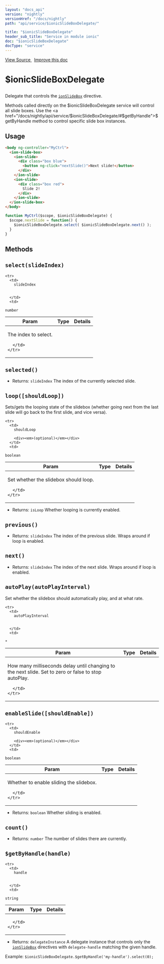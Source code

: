```yaml
---
layout: "docs_api"
version: "nightly"
versionHref: "/docs/nightly"
path: "api/service/$ionicSlideBoxDelegate/"

title: "$ionicSlideBoxDelegate"
header_sub_title: "Service in module ionic"
doc: "$ionicSlideBoxDelegate"
docType: "service"
---
```


<div class="improve-docs">
  <a href='http://github.com/driftyco/ionic/tree/master/js/angular/service/slideBoxDelegate.js#L1'>
    View Source
  </a>
  &nbsp;
  <a href='http://github.com/driftyco/ionic/edit/master/js/angular/service/slideBoxDelegate.js#L1'>
    Improve this doc
  </a>
</div>




<h1 class="api-title">

  $ionicSlideBoxDelegate



</h1>





Delegate that controls the <a href="/docs/nightly/api/directive/ionSlideBox/"><code>ionSlideBox</code></a> directive.

Methods called directly on the $ionicSlideBoxDelegate service will control all slide boxes.  Use the <a href="/docs/nightly/api/service/$ionicSlideBoxDelegate/#$getByHandle">$getByHandle</a>
method to control specific slide box instances.









## Usage
```html
<body ng-controller="MyCtrl">
  <ion-slide-box>
    <ion-slide>
      <div class="box blue">
        <button ng-click="nextSlide()">Next slide!</button>
      </div>
    </ion-slide>
    <ion-slide>
      <div class="box red">
        Slide 2!
      </div>
    </ion-slide>
  </ion-slide-box>
</body>
```
```js
function MyCtrl($scope, $ionicSlideBoxDelegate) {
  $scope.nextSlide = function() {
    $ionicSlideBoxDelegate.select( $ionicSlideBoxDelegate.next() );
  }
}
```


  

  
## Methods

<div id="select"></div>
<h2>
  <code>select(slideIndex)</code>

</h2>





<table class="table" style="margin:0;">
  <thead>
    <tr>
      <th>Param</th>
      <th>Type</th>
      <th>Details</th>
    </tr>
  </thead>
  <tbody>
    
    <tr>
      <td>
        slideIndex
        
        
      </td>
      <td>
        
  <code>number</code>
      </td>
      <td>
        <p>The index to select.</p>

        
      </td>
    </tr>
    
  </tbody>
</table>









<div id="selected"></div>
<h2>
  <code>selected()</code>

</h2>








* Returns: 
   `slideIndex` The index of the currently selected slide.




<div id="loop"></div>
<h2>
  <code>loop([shouldLoop])</code>

</h2>

Sets/gets the looping state of the slidebox (whether going next from the last slide will go back to the first slide, and vice versa).



<table class="table" style="margin:0;">
  <thead>
    <tr>
      <th>Param</th>
      <th>Type</th>
      <th>Details</th>
    </tr>
  </thead>
  <tbody>
    
    <tr>
      <td>
        shouldLoop
        
        <div><em>(optional)</em></div>
      </td>
      <td>
        
  <code>boolean</code>
      </td>
      <td>
        <p>Set whether the slidebox should loop.</p>

        
      </td>
    </tr>
    
  </tbody>
</table>






* Returns: 
   `isLoop` Whether looping is currently enabled.




<div id="previous"></div>
<h2>
  <code>previous()</code>

</h2>








* Returns: 
   `slideIndex` The index of the previous slide. Wraps around if loop is enabled.




<div id="next"></div>
<h2>
  <code>next()</code>

</h2>








* Returns: 
   `slideIndex` The index of the next slide. Wraps around if loop is enabled.




<div id="autoPlay"></div>
<h2>
  <code>autoPlay(autoPlayInterval)</code>

</h2>

Set whether the slidebox should automatically play, and at what rate.



<table class="table" style="margin:0;">
  <thead>
    <tr>
      <th>Param</th>
      <th>Type</th>
      <th>Details</th>
    </tr>
  </thead>
  <tbody>
    
    <tr>
      <td>
        autoPlayInterval
        
        
      </td>
      <td>
        
  <code>*</code>
      </td>
      <td>
        <p>How many milliseconds delay until changing to the next slide.
Set to zero or false to stop autoPlay.</p>

        
      </td>
    </tr>
    
  </tbody>
</table>









<div id="enableSlide"></div>
<h2>
  <code>enableSlide([shouldEnable])</code>

</h2>





<table class="table" style="margin:0;">
  <thead>
    <tr>
      <th>Param</th>
      <th>Type</th>
      <th>Details</th>
    </tr>
  </thead>
  <tbody>
    
    <tr>
      <td>
        shouldEnable
        
        <div><em>(optional)</em></div>
      </td>
      <td>
        
  <code>boolean</code>
      </td>
      <td>
        <p>Whether to enable sliding the slidebox.</p>

        
      </td>
    </tr>
    
  </tbody>
</table>






* Returns: 
   `boolean` Whether sliding is enabled.




<div id="count"></div>
<h2>
  <code>count()</code>

</h2>








* Returns: 
   `number` The number of slides there are currently.




<div id="$getByHandle"></div>
<h2>
  <code>$getByHandle(handle)</code>

</h2>





<table class="table" style="margin:0;">
  <thead>
    <tr>
      <th>Param</th>
      <th>Type</th>
      <th>Details</th>
    </tr>
  </thead>
  <tbody>
    
    <tr>
      <td>
        handle
        
        
      </td>
      <td>
        
  <code>string</code>
      </td>
      <td>
        
        
      </td>
    </tr>
    
  </tbody>
</table>






* Returns: 
   `delegateInstance` A delegate instance that controls only the
<a href="/docs/nightly/api/directive/ionSlideBox/"><code>ionSlideBox</code></a> directives with `delegate-handle` matching
the given handle.

Example: `$ionicSlideBoxDelegate.$getByHandle('my-handle').select(0);`



  
  






